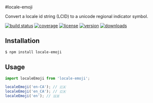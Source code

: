 #locale-emoji

Convert a locale id string (LCID) to a unicode regional indicator symbol.

[![build status](http://img.shields.io/travis/10xjs/locale-emoji/master.svg?style=flat)](https://travis-ci.org/10xjs/locale-emoji)
[![coverage](http://img.shields.io/coveralls/10xjs/locale-emoji/master.svg?style=flat)](https://coveralls.io/github/10xjs/locale-emoji?branch=master)
[![license](http://img.shields.io/npm/l/locale-emoji.svg?style=flat)](https://www.npmjs.com/package/locale-emoji)
[![version](http://img.shields.io/npm/v/locale-emoji.svg?style=flat)](https://www.npmjs.com/package/locale-emoji)
[![downloads](http://img.shields.io/npm/dm/locale-emoji.svg?style=flat)](https://www.npmjs.com/package/locale-emoji)

## Installation

```sh
$ npm install locale-emoji
```

## Usage

```js
import localeEmoji from 'locale-emoji';

localeEmoji('en-CA'); // 🇨🇦
localeEmoji('en_CA'); // 🇨🇦
localeEmoji('en'); // 🇬🇧
```
